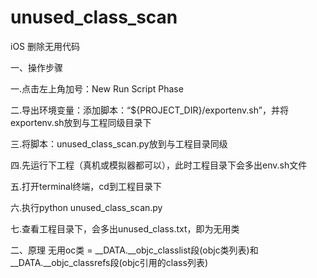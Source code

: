 # unused_class_scan

iOS 删除无用代码 

一、操作步骤

一.点击左上角加号：New Run Script Phase

二.导出环境变量：添加脚本：“${PROJECT_DIR}/exportenv.sh”，并将exportenv.sh放到与工程同级目录下

三.将脚本：unused_class_scan.py放到与工程目录同级

四.先运行下工程（真机或模拟器都可以），此时工程目录下会多出env.sh文件

五.打开terminal终端，cd到工程目录下

六.执行python unused_class_scan.py

七.查看工程目录下，会多出unused_class.txt，即为无用类

二、原理
无用oc类 = __DATA.__objc_classlist段(objc类列表)和__DATA.__objc_classrefs段(objc引用的class列表)


